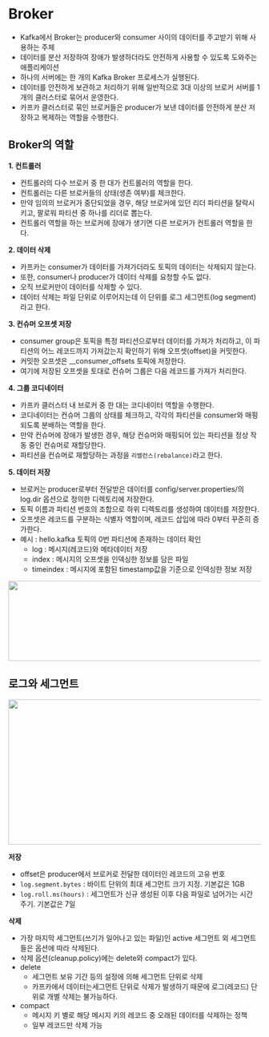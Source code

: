 # Broker
* Kafka에서 Broker는 producer와 consumer 사이의 데이터를 주고받기 위해 사용하는 주체
* 데이터를 분산 저장하여 장애가 발생하더라도 안전하게 사용할 수 있도록 도와주는 애플리케이션
* 하나의 서버에는 한 개의 Kafka Broker 프로세스가 실행된다.
* 데이터를 안전하게 보관하고 처리하기 위해 일반적으로 3대 이상의 브로커 서버를 1개의 클러스터로 묶어서 운영한다.
* 카프카 클러스터로 묶인 브로커들은 producer가 보낸 데이터를 안전하게 분산 저장하고 복제하는 역할을 수행한다.
## Broker의 역할
**1. 컨트롤러**
* 컨트롤러의 다수 브로커 중 한 대가 컨트롤러의 역할을 한다.
* 컨트롤러는 다른 브로커들의 상태(생존 여부)를 체크한다.
* 만약 임의의 브로커가 중단되었을 경우, 해당 브로커에 있던 리더 파티션을 탈락시키고, 팔로워 파티션 중 하나를 리더로 뽑는다.
* 컨트롤러 역할을 하는 브로커에 장애가 생기면 다른 브로커가 컨트롤러 역할을 한다.

**2. 데이터 삭제**
* 카프카는 consumer가 데이터를 가져가더라도 토픽의 데이터는 삭제되지 않는다.
* 또한, consumer나 producer가 데이터 삭제를 요청할 수도 없다.
* 오직 브로커만이 데이터를 삭제할 수 있다.
* 데이터 삭제는 파일 단위로 이루어지는데 이 단위를 로그 세그먼트(log segment)라고 한다.

**3. 컨슈머 오프셋 저장**
* consumer group은 토픽을 특정 파티션으로부터 데이터를 가져가 처리하고, 이 파티션의 어느 레코드까지 가져갔는지 확인하기 위해 오프셋(offset)을 커밋한다.
* 커밋한 오프셋은 __consumer_offsets 토픽에 저장한다.
* 여기에 저장된 오프셋을 토대로 컨슈머 그룹은 다음 레코드를 가져가 처리한다.

**4. 그룹 코디네이터**
* 카프카 클러스터 내 브로커 중 한 대는 코디네이터 역할을 수행한다.
* 코디네이터는 컨슈머 그룹의 상태를 체크하고, 각각의 파티션을 consumer와 매핑되도록 분배하는 역할을 한다.
* 만약 컨슈머에 장애가 발생한 경우, 해당 컨슈머와 매핑되어 있는 파티션을 정상 작동 중인 컨슈머로 재할당한다.
* 파티션을 컨슈머로 재할당하는 과정을 `리밸런스(rebalance)`라고 한다.

**5. 데이터 저장**
* 브로커는 producer로부터 전달받은 데이터를 config/server.properties/의 log.dir 옵션으로 정의한 디렉토리에 저장한다.
* 토픽 이름과 파티션 번호의 조합으로 하위 디렉토리를 생성하여 데이터를 저장한다.
* 오프셋은 레코드를 구분하는 식별자 역할이며, 레코드 삽입에 따라 0부터 꾸준히 증가한다.
* 예시 : hello.kafka 토픽의 0번 파티션에 존재하는 데이터 확인
  * log : 메시지(레코드)와 메타데이터 저장
  * index : 메시지의 오프셋을 인덱싱한 정보를 담은 파일
  * timeindex : 메시지에 포함된 timestamp값을 기준으로 인덱싱한 정보 저장
<img src="https://github.com/twoosky/TIL/assets/50009240/d1641fef-8f02-45dc-999a-e31d2c8e0edc" width="700" height="160">

## 로그와 세그먼트
<img src="https://github.com/twoosky/TIL/assets/50009240/474cd103-6ce0-4c5b-bf4e-e2249dc24357" width="700" height="290">

**저장**
* offset은 producer에서 브로커로 전달한 데이터인 레코드의 고유 번호
* `log.segment.bytes` : 바이트 단위의 최대 세그먼트 크기 지정. 기본값은 1GB
* `log.roll.ms(hours)` : 세그먼트가 신규 생성된 이후 다음 파일로 넘어가는 시간 주기. 기본값은 7일

**삭제**
* 가장 마지막 세그먼트(쓰기가 일어나고 있는 파일)인 active 세그먼트 외 세그먼트들은 옵션에 따라 삭제된다.
* 삭제 옵션(cleanup.policy)에는 delete와 compact가 있다.
* delete
  * 세그먼트 보유 기간 등의 설정에 의해 세그먼트 단위로 삭제
  * 카프카에서 데이터는세그먼트 단위로 삭제가 발생하기 때문에 로그(레코드) 단위로 개별 삭제는 불가능하다.
* compact
  * 메시지 키 별로 해당 메시지 키의 레코드 중 오래된 데이터를 삭제하는 정책
  * 일부 레코드만 삭제 가능
